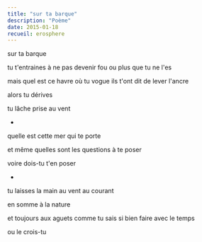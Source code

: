 ```yaml
---
title: "sur ta barque"
description: "Poème"
date: 2015-01-18
recueil: erosphere
---
```


sur ta barque

tu t'entraines à ne pas devenir fou
ou plus que tu ne l'es

mais quel est ce havre où tu vogue
ils t'ont dit de lever l'ancre

alors tu dérives

tu lâche prise au vent

*

quelle est cette mer qui te porte

et même
quelles sont les questions à te poser

voire
dois-tu t'en poser

*

tu laisses la main au vent
au courant

en somme à la nature

et toujours aux aguets
comme tu sais si bien faire avec le temps

ou le crois-tu
